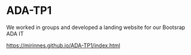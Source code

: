 # ADA-TP1

We worked in groups and developed a landing website for our Bootsrap ADA IT




https://mirinnes.github.io/ADA-TP1/index.html

